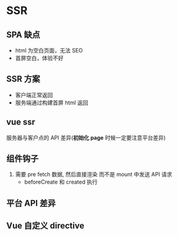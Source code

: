 # SSR

## SPA 缺点

- html 为空白页面，无法 SEO
- 首屏空白，体验不好

## SSR 方案

- 客户端正常返回
- 服务端通过构建首屏 html 返回

## vue ssr

服务器与客户点的 API 差异(**初始化 page** 时候一定要注意平台差异)

## 组件钩子

1. 需要 pre fetch 数据, 然后直接渲染 而不是 mount 中发送 API 请求
   - beforeCreate 和 created 执行

## 平台 API 差异

## Vue 自定义 directive